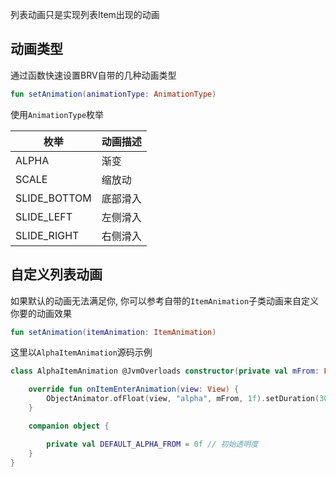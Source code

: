 列表动画只是实现列表Item出现的动画

## 动画类型
通过函数快速设置BRV自带的几种动画类型

```kotlin
fun setAnimation(animationType: AnimationType)
```

使用`AnimationType`枚举

| 枚举 | 动画描述 |
|-|-|
| ALPHA | 渐变 |
| SCALE | 缩放动 |
| SLIDE_BOTTOM | 底部滑入 |
| SLIDE_LEFT | 左侧滑入 |
| SLIDE_RIGHT | 右侧滑入 |


## 自定义列表动画

如果默认的动画无法满足你, 你可以参考自带的`ItemAnimation`子类动画来自定义你要的动画效果

```kotlin
fun setAnimation(itemAnimation: ItemAnimation)
```

这里以`AlphaItemAnimation`源码示例

```kotlin
class AlphaItemAnimation @JvmOverloads constructor(private val mFrom: Float = DEFAULT_ALPHA_FROM) : ItemAnimation {

    override fun onItemEnterAnimation(view: View) {
        ObjectAnimator.ofFloat(view, "alpha", mFrom, 1f).setDuration(300).start() // 渐变动画
    }

    companion object {

        private val DEFAULT_ALPHA_FROM = 0f // 初始透明度
    }
}
```